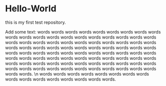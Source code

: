 # Hello-World
this is my first test repository.

Add some text:
words words words words words words words words words words words words words words words words words words words words words words words words words words words words words words words words words words words words words words words words words words words words words words words words words words words words words words words words words words words words words words words words words words words words words words words words words words words words words words words words words words words words words words words words.
\n
words words words words words words words words words words words words words words words words.
